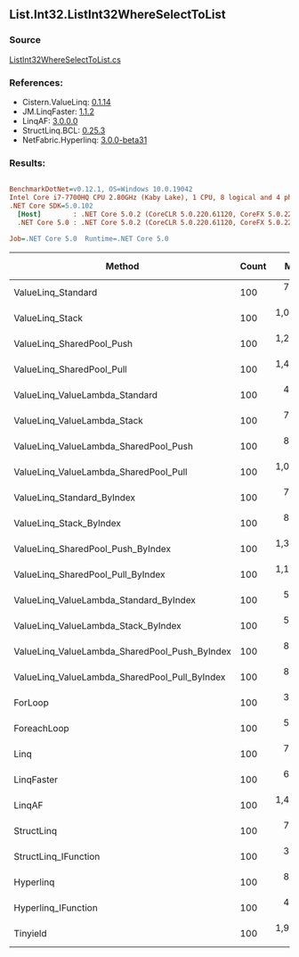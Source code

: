 ﻿## List.Int32.ListInt32WhereSelectToList

### Source
[ListInt32WhereSelectToList.cs](../LinqBenchmarks/List/Int32/ListInt32WhereSelectToList.cs)

### References:
- Cistern.ValueLinq: [0.1.14](https://www.nuget.org/packages/Cistern.ValueLinq/0.1.14)
- JM.LinqFaster: [1.1.2](https://www.nuget.org/packages/JM.LinqFaster/1.1.2)
- LinqAF: [3.0.0.0](https://www.nuget.org/packages/LinqAF/3.0.0.0)
- StructLinq.BCL: [0.25.3](https://www.nuget.org/packages/StructLinq.BCL/0.25.3)
- NetFabric.Hyperlinq: [3.0.0-beta31](https://www.nuget.org/packages/NetFabric.Hyperlinq/3.0.0-beta31)

### Results:
``` ini

BenchmarkDotNet=v0.12.1, OS=Windows 10.0.19042
Intel Core i7-7700HQ CPU 2.80GHz (Kaby Lake), 1 CPU, 8 logical and 4 physical cores
.NET Core SDK=5.0.102
  [Host]        : .NET Core 5.0.2 (CoreCLR 5.0.220.61120, CoreFX 5.0.220.61120), X64 RyuJIT
  .NET Core 5.0 : .NET Core 5.0.2 (CoreCLR 5.0.220.61120, CoreFX 5.0.220.61120), X64 RyuJIT

Job=.NET Core 5.0  Runtime=.NET Core 5.0  

```
|                                        Method | Count |       Mean |    Error |   StdDev | Ratio | RatioSD |  Gen 0 | Gen 1 | Gen 2 | Allocated |
|---------------------------------------------- |------ |-----------:|---------:|---------:|------:|--------:|-------:|------:|------:|----------:|
|                            ValueLinq_Standard |   100 |   752.9 ns |  3.11 ns |  2.91 ns |  2.37 |    0.01 | 0.2060 |     - |     - |     648 B |
|                               ValueLinq_Stack |   100 | 1,068.8 ns |  2.94 ns |  2.75 ns |  3.36 |    0.01 | 0.0801 |     - |     - |     256 B |
|                     ValueLinq_SharedPool_Push |   100 | 1,236.6 ns |  6.14 ns |  5.75 ns |  3.88 |    0.03 | 0.0801 |     - |     - |     256 B |
|                     ValueLinq_SharedPool_Pull |   100 | 1,436.2 ns |  9.54 ns |  8.92 ns |  4.52 |    0.03 | 0.0801 |     - |     - |     256 B |
|                ValueLinq_ValueLambda_Standard |   100 |   489.8 ns |  3.87 ns |  3.62 ns |  1.54 |    0.01 | 0.2060 |     - |     - |     648 B |
|                   ValueLinq_ValueLambda_Stack |   100 |   745.3 ns |  1.55 ns |  1.45 ns |  2.34 |    0.01 | 0.0811 |     - |     - |     256 B |
|         ValueLinq_ValueLambda_SharedPool_Push |   100 |   868.5 ns |  1.72 ns |  1.61 ns |  2.73 |    0.01 | 0.0811 |     - |     - |     256 B |
|         ValueLinq_ValueLambda_SharedPool_Pull |   100 | 1,097.8 ns |  2.97 ns |  2.48 ns |  3.45 |    0.02 | 0.0801 |     - |     - |     256 B |
|                    ValueLinq_Standard_ByIndex |   100 |   788.4 ns |  1.49 ns |  1.24 ns |  2.48 |    0.01 | 0.2060 |     - |     - |     648 B |
|                       ValueLinq_Stack_ByIndex |   100 |   849.3 ns |  1.88 ns |  1.67 ns |  2.67 |    0.01 | 0.0811 |     - |     - |     256 B |
|             ValueLinq_SharedPool_Push_ByIndex |   100 | 1,301.7 ns |  2.39 ns |  2.00 ns |  4.09 |    0.02 | 0.0801 |     - |     - |     256 B |
|             ValueLinq_SharedPool_Pull_ByIndex |   100 | 1,167.2 ns |  8.45 ns |  7.90 ns |  3.67 |    0.02 | 0.0801 |     - |     - |     256 B |
|        ValueLinq_ValueLambda_Standard_ByIndex |   100 |   507.0 ns |  2.59 ns |  2.30 ns |  1.59 |    0.01 | 0.2060 |     - |     - |     648 B |
|           ValueLinq_ValueLambda_Stack_ByIndex |   100 |   519.5 ns |  2.52 ns |  2.36 ns |  1.63 |    0.01 | 0.0811 |     - |     - |     256 B |
| ValueLinq_ValueLambda_SharedPool_Push_ByIndex |   100 |   860.7 ns |  1.94 ns |  1.51 ns |  2.70 |    0.01 | 0.0811 |     - |     - |     256 B |
| ValueLinq_ValueLambda_SharedPool_Pull_ByIndex |   100 |   881.1 ns |  1.33 ns |  1.04 ns |  2.77 |    0.01 | 0.0811 |     - |     - |     256 B |
|                                       ForLoop |   100 |   318.3 ns |  1.62 ns |  1.35 ns |  1.00 |    0.00 | 0.2065 |     - |     - |     648 B |
|                                   ForeachLoop |   100 |   587.3 ns |  2.10 ns |  1.97 ns |  1.85 |    0.01 | 0.2060 |     - |     - |     648 B |
|                                          Linq |   100 |   778.9 ns |  2.43 ns |  2.16 ns |  2.45 |    0.01 | 0.2546 |     - |     - |     800 B |
|                                    LinqFaster |   100 |   618.4 ns |  2.10 ns |  1.96 ns |  1.94 |    0.01 | 0.2880 |     - |     - |     904 B |
|                                        LinqAF |   100 | 1,402.6 ns |  2.91 ns |  2.58 ns |  4.41 |    0.02 | 0.2060 |     - |     - |     648 B |
|                                    StructLinq |   100 |   759.3 ns |  1.97 ns |  1.85 ns |  2.39 |    0.01 | 0.1116 |     - |     - |     352 B |
|                          StructLinq_IFunction |   100 |   382.2 ns |  1.04 ns |  0.97 ns |  1.20 |    0.01 | 0.0815 |     - |     - |     256 B |
|                                     Hyperlinq |   100 |   852.6 ns |  1.77 ns |  1.66 ns |  2.68 |    0.01 | 0.0811 |     - |     - |     256 B |
|                           Hyperlinq_IFunction |   100 |   478.4 ns |  2.04 ns |  1.81 ns |  1.50 |    0.01 | 0.0811 |     - |     - |     256 B |
|                                      Tinyield |   100 | 1,968.4 ns | 12.20 ns | 11.41 ns |  6.19 |    0.04 | 0.3586 |     - |     - |    1128 B |

